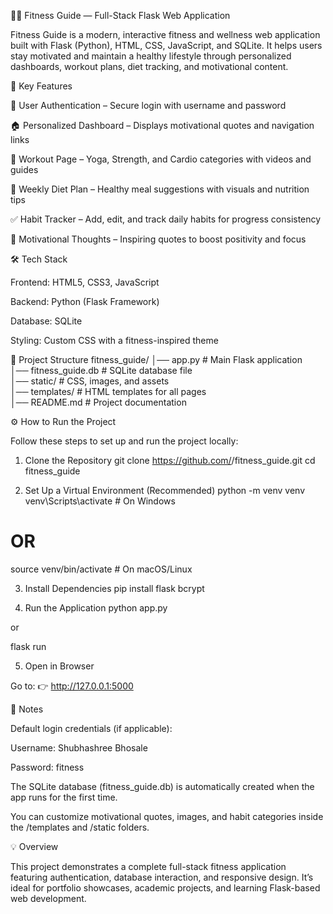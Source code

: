 🏋️‍♀️ Fitness Guide — Full-Stack Flask Web Application

Fitness Guide is a modern, interactive fitness and wellness web application built with Flask (Python), HTML, CSS, JavaScript, and SQLite.
It helps users stay motivated and maintain a healthy lifestyle through personalized dashboards, workout plans, diet tracking, and motivational content.

🚀 Key Features

🔐 User Authentication – Secure login with username and password

🏠 Personalized Dashboard – Displays motivational quotes and navigation links

🧘 Workout Page – Yoga, Strength, and Cardio categories with videos and guides

🥗 Weekly Diet Plan – Healthy meal suggestions with visuals and nutrition tips

✅ Habit Tracker – Add, edit, and track daily habits for progress consistency

💬 Motivational Thoughts – Inspiring quotes to boost positivity and focus

🛠️ Tech Stack

Frontend: HTML5, CSS3, JavaScript

Backend: Python (Flask Framework)

Database: SQLite

Styling: Custom CSS with a fitness-inspired theme

📂 Project Structure
fitness_guide/
│── app.py                 # Main Flask application  
│── fitness_guide.db       # SQLite database file  
│── static/                # CSS, images, and assets  
│── templates/             # HTML templates for all pages  
│── README.md              # Project documentation  

⚙️ How to Run the Project

Follow these steps to set up and run the project locally:

1. Clone the Repository
git clone https://github.com/<your-username>/fitness_guide.git
cd fitness_guide

2. Set Up a Virtual Environment (Recommended)
python -m venv venv
venv\Scripts\activate     # On Windows  
# OR  
source venv/bin/activate  # On macOS/Linux

3. Install Dependencies
pip install flask bcrypt

4. Run the Application
python app.py


or

flask run

5. Open in Browser

Go to:
👉 http://127.0.0.1:5000

🧠 Notes

Default login credentials (if applicable):

Username: Shubhashree Bhosale

Password: fitness

The SQLite database (fitness_guide.db) is automatically created when the app runs for the first time.

You can customize motivational quotes, images, and habit categories inside the /templates and /static folders.

💡 Overview

This project demonstrates a complete full-stack fitness application featuring authentication, database interaction, and responsive design.
It’s ideal for portfolio showcases, academic projects, and learning Flask-based web development.

